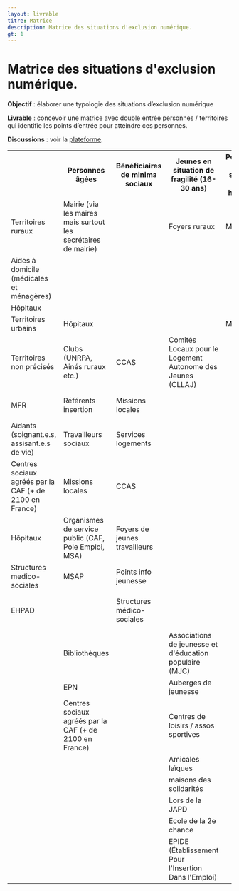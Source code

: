 ```yaml
---
layout: livrable
titre: Matrice
description: Matrice des situations d'exclusion numérique.
gt: 1
---
```


<h1>Matrice des situations d'exclusion numérique.</h1>

<div class="jumbotron">
  <p><b>Objectif</b> : élaborer une typologie des situations d’exclusion numérique</p>
  <p><b>Livrable</b> : concevoir une matrice avec double entrée personnes / territoires qui identifie les points d’entrée pour atteindre ces personnes.</p>
   <p><b>Discussions</b> : voir la <a href="https://strategie.societenumerique.gouv.fr/topic/17/1-1-matrice-des-situations-d-exclusion-num%C3%A9rique">plateforme</a>.</p>
</div>

<div>
  <table class="table table-bordered">
    <tr>
      <th></th>
      <th>Personnes âgées</th>
      <th>Bénéficiaires de minima sociaux</th>
      <th>Jeunes en situation de fragilité (16-30 ans)  </th>
      <th>Personnes en situation de handicap</th>
      <th>Familles</th>
      <th>Personnes ayant des difficultés en langue française</th>
      <th>Toute la population</th>
    </tr>
    <tr>
      <td>Territoires ruraux</td>
      <td>Mairie (via les maires mais surtout les secrétaires de mairie)</td>
      <td></td>
      <td>Foyers ruraux</td>
      <td>Mairies</td>
      <td>Mairies</td>
      <td></td>
      <td></td>
    </tr>
    <tr>
      <td>Aides à domicile (médicales et ménagères)</td>
      <td></td>
      <td></td>
      <td></td>
      <td></td>
      <td></td>
      <td></td>
      <td></td>
    </tr>
    <tr>
      <td>Hôpitaux</td>
      <td></td>
      <td></td>
      <td></td>
      <td></td>
      <td></td>
      <td></td>
      <td></td>
    </tr>
    <tr>
      <td>Territoires urbains</td>
      <td>Hôpitaux</td>
      <td></td>
      <td></td>
      <td>Mairies</td>
      <td>Mairies</td>
      <td></td>
      <td></td>
    </tr>
    <tr>
      <td>Territoires non précisés</td>
      <td>Clubs (UNRPA, Ainés ruraux etc.)</td>
      <td>CCAS</td>
      <td>Comités Locaux pour le Logement Autonome des Jeunes (CLLAJ)</td>
      <td></td>
      <td></td>
      <td></td>
      <td>Hôpitaux</td>
    </tr>
    <tr>
      <td>MFR</td>
      <td>Référents insertion</td>
      <td>Missions locales</td>
      <td></td>
      <td></td>
      <td></td>
      <td>Structures médico-sociales</td>
      <td></td>
    </tr>
    <tr>
      <td>Aidants (soignant.e.s, assisant.e.s de vie)</td>
      <td>Travailleurs sociaux</td>
      <td>Services logements</td>
      <td></td>
      <td></td>
      <td></td>
      <td>Mairies</td>
      <td></td>
    </tr>
    <tr>
      <td>Centres sociaux agréés par la CAF (+ de 2100 en France)</td>
      <td>Missions locales</td>
      <td>CCAS</td>
      <td></td>
      <td></td>
      <td></td>
      <td>Lors du recensement</td>
      <td></td>
    </tr>
    <tr>
      <td>Hôpitaux</td>
      <td>Organismes de service public (CAF, Pole Emploi, MSA)</td>
      <td>Foyers de jeunes travailleurs</td>
      <td></td>
      <td></td>
      <td></td>
      <td>PIMMS</td>
      <td></td>
    </tr>
    <tr>
      <td>Structures medico-sociales</td>
      <td>MSAP</td>
      <td>Points info jeunesse</td>
      <td></td>
      <td></td>
      <td></td>
      <td>MSAP</td>
      <td></td>
    </tr>
    <tr>
      <td>EHPAD</td>
      <td></td>
      <td>Structures médico-sociales</td>
      <td></td>
      <td></td>
      <td></td>
      <td>Espaces publics numériques (EPN)</td>
      <td></td>
    </tr>
    <tr>
      <td></td>
      <td>Bibliothèques</td>
      <td></td>
      <td>Associations de jeunesse et d'éducation populaire (MJC)</td>
      <td></td>
      <td></td>
      <td></td>
      <td>Centres sociaux agréés par la CAF</td>
    </tr>
    <tr>
      <td></td>
      <td>EPN</td>
      <td></td>
      <td>Auberges de jeunesse</td>
      <td></td>
      <td></td>
      <td></td>
      <td></td>
    </tr>
    <tr>
      <td></td>
      <td>Centres sociaux agréés par la CAF (+ de 2100 en France)</td>
      <td></td>
      <td>Centres de loisirs / assos sportives</td>
      <td></td>
      <td></td>
      <td></td>
      <td></td>
    </tr>
    <tr>
      <td></td>
      <td></td>
      <td></td>
      <td>Amicales laïques</td>
      <td></td>
      <td></td>
      <td></td>
      <td></td>
    </tr>
    <tr>
      <td></td>
      <td></td>
      <td></td>
      <td>maisons des solidarités</td>
      <td></td>
      <td></td>
      <td></td>
      <td></td>
    </tr>
    <tr>
      <td></td>
      <td></td>
      <td></td>
      <td>Lors de la JAPD</td>
      <td></td>
      <td></td>
      <td></td>
      <td></td>
    </tr>
    <tr>
      <td></td>
      <td></td>
      <td></td>
      <td>Ecole de la 2e chance</td>
      <td></td>
      <td></td>
      <td></td>
      <td></td>
    </tr>
    <tr>
      <td></td>
      <td></td>
      <td></td>
      <td>EPIDE (Établissement Pour l'Insertion Dans l'Emploi)</td>
      <td></td>
      <td></td>
      <td></td>
      <td></td>
    </tr>
  </table>
</div>
